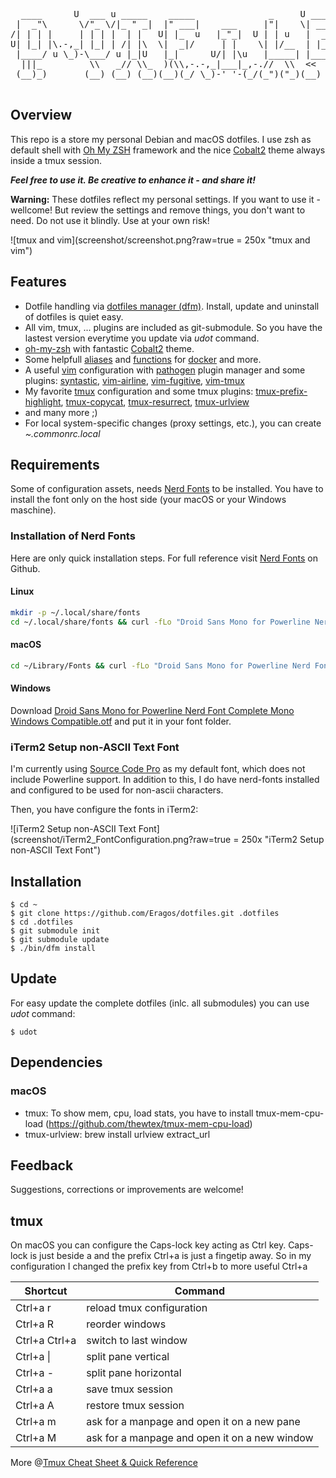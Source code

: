 <pre>
  ____      U  ___ u _____    _____              _     U _____ u ____    
 |  _"\      \/"_ \/|_ " _|  |" ___|    ___     |"|    \| ___"|// __"| u 
/| | | |     | | | |  | |   U| |_  u   |_"_|  U | | u   |  _|" <\___ \/  
U| |_| |\.-,_| |_| | /| |\  \|  _|/     | |    \| |/__  | |___  u___) |  
 |____/ u \_)-\___/ u |_|U   |_|      U/| |\u   |_____| |_____| |____/>> 
  |||_         \\   _// \\_  )(\\,-.-,_|___|_,-.//  \\  <<   >>  )(  (__)
 (__)_)       (__) (__) (__)(__)(_/ \_)-' '-(_/(_")("_)(__) (__)(__)     

</pre>

## Overview

This repo is a store my personal Debian and macOS dotfiles. I use zsh as default shell with [Oh My ZSH](http://ohmyz.sh/) framework and the nice [Cobalt2](https://github.com/wesbos/Cobalt2-iterm.git) theme always inside a tmux session.

***Feel free to use it. Be creative to enhance it - and share it!***

**Warning:** These dotfiles reflect my personal settings. If you want to use it - wellcome! But review the settings and remove things, you don't want to need. Do not use it blindly. Use at your own risk!

![tmux and vim](screenshot/screenshot.png?raw=true  = 250x "tmux and vim")

## Features
* Dotfile handling via [dotfiles manager (dfm)](https://github.com/justone/dfm). Install, update and uninstall of dotfiles is quiet easy.
* All vim, tmux, ... plugins are included as git-submodule. So you have the lastest version everytime you update via *udot* command.
* [oh-my-zsh](https://github.com/robbyrussell/oh-my-zsh.git) with fantastic [Cobalt2](https://github.com/wesbos/Cobalt2-iterm.git) theme.
* Some helpfull [aliases](aliases) and [functions](functions) for [docker](https://www.docker.com/) and more.
* A useful [vim](http://www.vim.org/) configuration with [pathogen](https://github.com/tpope/vim-pathogen) plugin manager and some plugins: [syntastic](https://github.com/scrooloose/syntastic.git), [vim-airline](https://github.com/vim-airline/vim-airline.git), [vim-fugitive](https://github.com/tpope/vim-fugitive.git), [vim-tmux](https://github.com/tmux-plugins/vim-tmux)
* My favorite [tmux](https://tmux.github.io/) configuration and some tmux plugins: [tmux-prefix-highlight](https://github.com/tmux-plugins/tmux-prefix-highlight.git), [tmux-copycat](https://github.com/tmux-plugins/tmux-copycat), [tmux-resurrect](https://github.com/tmux-plugins/tmux-resurrect), [tmux-urlview](https://github.com/tmux-plugins/tmux-urlview)
* and many more ;)
* For local system-specific changes (proxy settings, etc.), you can create *~.commonrc.local* 

## Requirements

Some of configuration assets, needs [Nerd Fonts](https://github.com/ryanoasis/nerd-fonts) to be installed. You have to install the font only on the host side (your macOS or your Windows maschine).

### Installation of Nerd Fonts
Here are only quick installation steps. For full reference visit [Nerd Fonts](https://github.com/ryanoasis/nerd-fonts) on Github.

#### Linux
```sh
mkdir -p ~/.local/share/fonts
cd ~/.local/share/fonts && curl -fLo "Droid Sans Mono for Powerline Nerd Font Complete.otf" https://raw.githubusercontent.com/ryanoasis/nerd-fonts/master/patched-fonts/DroidSansMono/complete/Droid%20Sans%20Mono%20for%20Powerline%20Nerd%20Font%20Complete.otf
```

#### macOS
```sh
cd ~/Library/Fonts && curl -fLo "Droid Sans Mono for Powerline Nerd Font Complete.otf" https://raw.githubusercontent.com/ryanoasis/nerd-fonts/master/patched-fonts/DroidSansMono/complete/Droid%20Sans%20Mono%20for%20Powerline%20Nerd%20Font%20Complete.otf
```

#### Windows
Download [Droid Sans Mono for Powerline Nerd Font Complete Mono Windows Compatible.otf](https://github.com/ryanoasis/nerd-fonts/raw/master/patched-fonts/DroidSansMono/complete/Droid%20Sans%20Mono%20for%20Powerline%20Nerd%20Font%20Complete%20Mono%20Windows%20Compatible.otf) and put it in your font folder.

### iTerm2 Setup non-ASCII Text Font
I'm currently using [Source Code Pro](https://github.com/adobe-fonts/source-code-pro) as my default font, which does not include Powerline support. In addition to this, I do have nerd-fonts installed and configured to be used for non-ascii characters. 

Then, you have configure the fonts in iTerm2:

![iTerm2 Setup non-ASCII Text Font](screenshot/iTerm2_FontConfiguration.png?raw=true  = 250x "iTerm2 Setup non-ASCII Text Font")

## Installation

    $ cd ~
    $ git clone https://github.com/Eragos/dotfiles.git .dotfiles
    $ cd .dotfiles
    $ git submodule init
    $ git submodule update
    $ ./bin/dfm install 

## Update
For easy update the complete dotfiles (inlc. all submodules) you can use *udot* command:

	$ udot

## Dependencies
### macOS
* tmux: To show mem, cpu, load stats, you have to install tmux-mem-cpu-load (https://github.com/thewtex/tmux-mem-cpu-load)
* tmux-urlview: brew install urlview extract_url

## Feedback
Suggestions, corrections or improvements are welcome!

## tmux
On macOS you can configure the Caps-lock key acting as Ctrl key. Caps-lock is just beside a and the prefix Ctrl+a is just a fingetip away. So in my configuration I changed the prefix key from Ctrl+b to more useful Ctrl+a

Shortcut | Command
---------| ----------------------------------------------------
Ctrl+a r | reload tmux configuration
Ctrl+a R | reorder windows
Ctrl+a Ctrl+a | switch to last window
Ctrl+a \| | split pane vertical
Ctrl+a - | split pane horizontal
Ctrl+a a | save tmux session
Ctrl+a A | restore tmux session
Ctrl+a m | ask for a manpage and open it on a new pane
Ctrl+a M | ask for a manpage and open it on a new window

More @[Tmux Cheat Sheet & Quick Reference](https://tmuxcheatsheet.com/)
